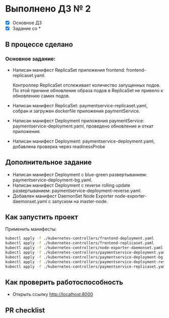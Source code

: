 # Выполнено ДЗ № 2

- [x] Основное ДЗ
- [x] Задание со *

## В процессе сделано
### Основное задание: 
- Написан манифест ReplicaSet приложения frontend: frontend-replicaset.yaml.
  
  Контроллер ReplicaSet отслеживает количество запущенных подов. По этой причине обновление образа подов в ReplicaSet не привело к обновлению самих подов.

- Написан манифест ReplicaSet: paymentservice-replicaset.yaml, собран и загружен dockerfile приложения paymentService.
- Написан манифест Deployment приложения paymentService: paymentservice-deployment.yaml, проведено обновление и откат приложения.
- Написан манифест Deployment: paymentservice-deployment.yaml, добавлена проверка через readinessProbe


## Дополнительное задание

- Написан манифест Deployment с blue-green развертыванием: paymentservice-deployment-bg.yaml.
- Написан манифест Deployment с reverse rolling update развертыванием: 
paymentservice-deployment-reverse.yaml.
- Добавлен манифест DaemonSet Node Exporter node-exporter-daemonset.yaml с запуском на master-node.

## Как запустить проект

Применить манифесты:
```bash
kubectl apply -f ./kubernetes-controllers/frontend-deployment.yaml
kubectl apply -f ./kubernetes-controllers/frontend-replicaset.yaml
kubectl apply -f ./kubernetes-controllers/node-exporter-daemonset.yaml
kubectl apply -f ./kubernetes-controllers/paymentservice-deployment.yaml
kubectl apply -f ./kubernetes-controllers/paymentservice-deployment-bg.yaml
kubectl apply -f ./kubernetes-controllers/paymentservice-deployment-reverse.yaml
kubectl apply -f ./kubernetes-controllers/paymentservice-replicaset.yaml
```

## Как проверить работоспособность

- Открыть ссылку <http://localhost:8000>

## PR checklist

